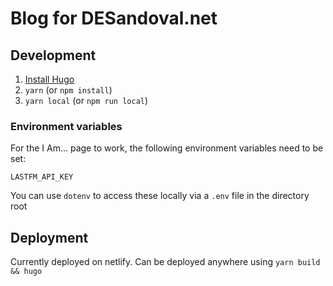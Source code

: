 # Blog for DESandoval.net

## Development
1. [Install Hugo](https://gohugo.io/getting-started/installing/)
2. `yarn` (or `npm install`)
3. `yarn local` (or `npm run local`)

### Environment variables
For the I Am... page to work, the following environment variables need to be set:
```
LASTFM_API_KEY
```
You can use `dotenv` to access these locally via a `.env` file in the directory root

## Deployment
Currently deployed on netlify. Can be deployed anywhere using `yarn build && hugo`
